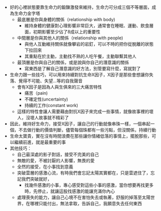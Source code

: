 - 好的心裡狀態要靠生命力的鍛鍊激發來維持，生命力可分成三個不等層面，成為生命力金字塔
    - 最底層是你與身體的關係（relationship with body)
        - 維持身體的健康對心理影響非常巨大，通常會在睡眠、運動、飲食層面，初期影響至少佔了8成以上的重要性
    - 中間層是你與其他人的關係（relationship with people)
        - 與他人互動維持關係就像攀岩的岩釘，可以不時的把你從脫離的狀態下拉回來
        - 其重點在於主動，主動找不熟的人吃午餐，主動聯繫其他人
    - 最頂層是你與自己的關係，或是說與你自己的潛意識的關係
        - 寫東西是了解自己潛意識的好方法，別管要寫什麼，寫就對了
- 生命力跟一些技巧，可以用來持續對抗生命X因子，X因子是那些會想讓你失落、覺得不可能、失望...等的自我聲音
    - 會有X因子是因為人與生俱來的三大痛苦特性
        - 痛苦（pain) 
        - 不確定性(uncertainty) 
        - 持續的工作(constant work)
    - 這樣的特性會讓人需要藉由對抗X因子來完成一些事情，就像故事裡的壞人，沒壞人故事就不精彩了
- 因此，維持好生命力，接受X因子，讓自己的行動就像串珠一樣，一個串起一個，不去做行動的價值判斷，儘管每個珠都有一些污點，但沒關係，持續行動
- 生命太寶貴，實在沒有時間浪費在那些讓你情緒低落的事情上，擺脫那些，可以繼續前進，就是最重要的事
- 其他技巧：
    - 自己最深處的影子對話，接受不完美的自己
    - 無敵的愛，不被討厭的人影響，無畏的愛
    - 全然的接受，在小事找到意義
    - 突破雲層的感激心流，有時我們會忘記太陽其實都在，只是雲遮住了，忘記我們突破就好，
        - 找幾件感激的小事，專心感受對這些小事的感激，當你想要再找更多時，先停止，就讓這股找感激的能讓充滿你內心
    - 處理喪失的能力，讓自己心境不在害怕失去或執著，舒服的掉落至太陽世界，在哪裡只能付出，無法拿取，告訴自己，我願意失去任何東西
